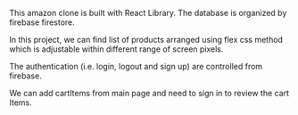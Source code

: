 This amazon clone is built with React Library. The database is organized by firebase firestore.

In this project, we can find list of products arranged using flex css method which is adjustable within different range of screen pixels.

The authentication (i.e. login, logout and sign up) are controlled from firebase. 

We can add cartItems from main page and need to sign in to review the cart Items.
